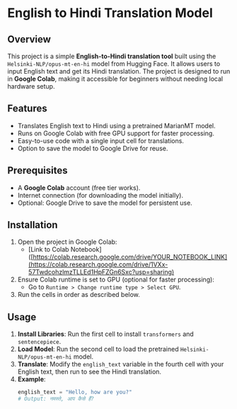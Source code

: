 
# English to Hindi Translation Model

## Overview
This project is a simple **English-to-Hindi translation tool** built using the `Helsinki-NLP/opus-mt-en-hi` model from Hugging Face. It allows users to input English text and get its Hindi translation. The project is designed to run in **Google Colab**, making it accessible for beginners without needing local hardware setup.

## Features
- Translates English text to Hindi using a pretrained MarianMT model.
- Runs on Google Colab with free GPU support for faster processing.
- Easy-to-use code with a single input cell for translations.
- Option to save the model to Google Drive for reuse.

## Prerequisites
- A **Google Colab** account (free tier works).
- Internet connection (for downloading the model initially).
- Optional: Google Drive to save the model for persistent use.

## Installation
1. Open the project in Google Colab:
   - [Link to Colab Notebook]([https://colab.research.google.com/drive/YOUR_NOTEBOOK_LINK](https://colab.research.google.com/drive/1VXx-57TwdcohzlmzTLLEd1HpFZGn6Sxc?usp=sharing)
2. Ensure Colab runtime is set to GPU (optional for faster processing):
   - Go to `Runtime > Change runtime type > Select GPU`.
3. Run the cells in order as described below.

## Usage
1. **Install Libraries**: Run the first cell to install `transformers` and `sentencepiece`.
2. **Load Model**: Run the second cell to load the pretrained `Helsinki-NLP/opus-mt-en-hi` model.
3. **Translate**: Modify the `english_text` variable in the fourth cell with your English text, then run to see the Hindi translation.
4. **Example**:
   ```python
   english_text = "Hello, how are you?"
   # Output: नमस्ते, आप कैसे हैं?

